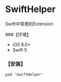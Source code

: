 # SwiftHelper
Swift中常用的Extension

###【环境】

- iOS 8.0+
- Swift 5  

### 【安装】

```
pod 'SwiftHelper'
```

